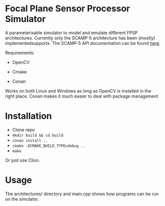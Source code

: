 # Focal Plane Sensor Processor Simulator


A parameterisable simulator to model and emulate different FPSP architectures. Currently only the SCAMP-5 architecture has been (mostly) implementedsupports. The SCAMP-5 API documentation can be found [here](https://personalpages.manchester.ac.uk/staff/jianing.chen/scamp5d_lib_doc_html/_p_a_g_e__d_e_v_i_c_e__a_p_i__c_a_t_e_g_o_r_y.html).


Requirements:

  * OpenCV  

  * Cmake  
  
  * Conan 

Works on both Linux and Windows as long as OpenCV is installed in the right place. Conan makes it much easier to deal with package management

# Installation
 * Clone repo
 * `mkdir build && cd build`
 * `conan install ..`
 * `cmake -DCMAKE_BUILD_TYPE=debug ..`
 * `make`

Or just use Clion.

# Usage
The architectures/ directory and main.cpp shows how programs can be run on the simulator.
